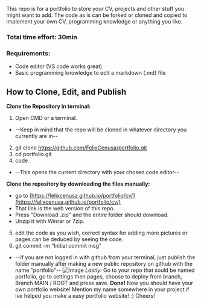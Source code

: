 This repo is for a portfolio to store your CV, projects and other stuff you might want to add.
The code as is can be forked or cloned and copied to implement your own CV, programming knowledge or anything you like.
### Total time effort: 30min
### Requirements:
- Code editor (VS code works great)
- Basic programming knowledge to edit a markdown (.md) file

## How to Clone, Edit, and Publish

**Clone the Repository in terminal:**
1. Open CMD or a terminal.
- --Keep in mind that the repo will be cloned in whatever directory you currently are in--
2. git clone https://github.com/FelixCenusa/portfolio.git
3. cd portfolio.git
4. code .
- --This opens the current directory with your chosen code editor--

**Clone the repository by downloading the files manually:**
- go to [https://felixcenusa.github.io/portfolio/cv/](https://felixcenusa.github.io/portfolio/cv/)
- That link is the web version of this repo.
- Press "Download .zip" and the entire folder should download. 
- Unzip it with Winrar or 7zip. 
5. edit the code as you wish, correct syntax for adding more pictures or pages can be deduced by seeing the code.
6. git commit -m “Initial commit msg”
- --If you are not logged in with github from your terminal, just publish the folder manually after making a new public repository on github with the name "portfolio"--
![image](https://github.com/FelixCenusa/portfolio/assets/106628617/f64d2203-2afe-4cd4-88b0-891895cf35cf)
*Lastly:*
Go to your repo that sould be named portfolio, go to settings then pages, choose to deploy from branch, Branch MAIN / ROOT and press save.
**Done!**
Now you should have your own portfolio website!
Mention my name somewhere in your project if ive helped you make a easy portfolio website! :) Cheers!
